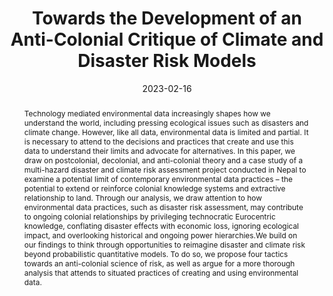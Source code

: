 ---
slug: anti-colonial-critique-of-climate-and-disaster-risk-models
title: Towards the Development of an Anti-Colonial Critique of Climate and
  Disaster Risk Models
createdDate: 2023-10-24
type: conference_paper
topics:
  - risk
  - equity
members:
  - shreyasha-paudel
  - sabine-loos
  - robert-soden
date: 2023-02-16
status: "published"
section: ["contents"]
is_featured: false
url: "https://limits.pubpub.org/pub/cgxo9mrd/release/2"
thumbnail: "img/content-c-paudel-anticolonialrisk.png"
authors: "Shreyasha Paudel, Sabine Loos, Robert Soden"
publication: "Computing within Limits"
description: "In this paper, we draw on postcolonial, decolonial, and anti-colonial theory and a case study of a multi-hazard disaster and climate risk assessment project conducted in Nepal to examine a potential limit of contemporary environmental data practices – the potential to extend or reinforce colonial knowledge systems and extractive relationship to land."
citation: "Paudel, S., Loos, S., & Soden, R. (2023, June 14). Towards the Development of an Anti-Colonial Critique of Climate and Disaster Risk Models. Computing within Limits. Ninth Computing within Limits 2023."
citationLink: "https://doi.org/10.21428/bf6fb269.6b027e1a"
abstract: "Technology  mediated environmental data increasingly shapes how we understand the world, including pressing ecological issues such as disasters and climate change. However, like all data, environmental data is limited and partial. It is necessary to attend to the decisions and practices that create and use this data to understand their limits and advocate for alternatives. In this paper, we draw on postcolonial, decolonial, and anti-colonial theory and a case study of a multi-hazard disaster and climate risk assessment project conducted in Nepal to examine a potential limit of contemporary environmental data practices – the potential to extend or reinforce colonial knowledge systems and extractive relationship to land. Through our analysis, we draw attention to how environmental data practices, such as disaster risk assessment, may contribute to ongoing colonial relationships by privileging technocratic Eurocentric knowledge, conflating disaster effects with economic loss, ignoring ecological impact, and overlooking historical and ongoing power hierarchies.We build on our findings to think through opportunities to reimagine disaster and climate risk beyond probabilistic quantitative models. To do so, we propose four tactics towards an anti-colonial science of risk, as well as argue for a more thorough analysis that attends to situated practices of creating and using environmental data."

---